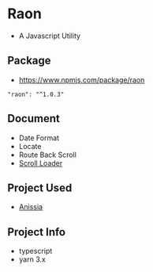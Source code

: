 # Raon
- A Javascript Utility

## Package
- https://www.npmjs.com/package/raon

```
"raon": "^1.0.3"
```

## Document
- Date Format
- Locate
- Route Back Scroll
- [Scroll Loader](./document/scroll-loader.md)

## Project Used
- [Anissia](https://github.com/anissia-net/anissia-web)

## Project Info
- typescript
- yarn 3.x
